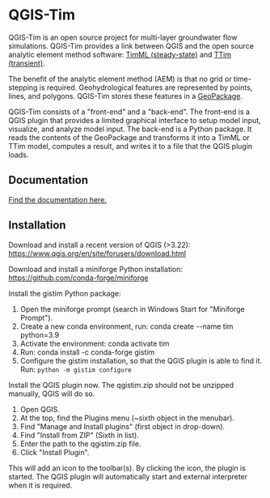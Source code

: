 # QGIS-Tim

QGIS-Tim is an open source project for multi-layer groundwater flow
simulations. QGIS-Tim provides a link between QGIS and the open source analytic
element method software: [TimML (steady-state)](https://github.com/mbakker7/timml)
and [TTim (transient)](https://github.com/mbakker7/ttim).

The benefit of the analytic element method (AEM) is that no grid or
time-stepping is required. Geohydrological features are represented by points,
lines, and polygons. QGIS-Tim stores these features in a
[GeoPackage](https://www.geopackage.org/).

QGIS-Tim consists of a "front-end" and a "back-end". The front-end is a QGIS
plugin that provides a limited graphical interface to setup model input,
visualize, and analyze model input. The back-end is a Python package. It reads
the contents of the GeoPackage and transforms it into a TimML or TTim model,
computes a result, and writes it to a file that the QGIS plugin loads.

## Documentation
[Find the documentation here.](https://deltares.github.io/QGIS-Tim/)

## Installation

Download and install a recent version of QGIS (>3.22):
<https://www.qgis.org/en/site/forusers/download.html>

Download and install a miniforge Python installation:
<https://github.com/conda-forge/miniforge>

Install the gistim Python package:

1.  Open the miniforge prompt (search in Windows Start for \"Miniforge
    Prompt\").
2.  Create a new conda environment, run: conda create \--name tim
    python=3.9
3.  Activate the environment: conda activate tim
4.  Run: conda install -c conda-forge gistim
6.  Configure the gistim installation, so that the QGIS plugin is able
    to find it. Run: ``python -m gistim configure``

Install the QGIS plugin now. The qgistim.zip should not be unzipped
manually, QGIS will do so.

1.  Open QGIS.
2.  At the top, find the Plugins menu (\~sixth object in the menubar).
3.  Find \"Manage and Install plugins\" (first object in drop-down).
4.  Find \"Install from ZIP\" (Sixth in list).
5.  Enter the path to the qgistim.zip file.
6.  Click \"Install Plugin\".

This will add an icon to the toolbar(s). By clicking the icon, the plugin is
started. The QGIS plugin will automatically start and external interpreter when
it is required.
